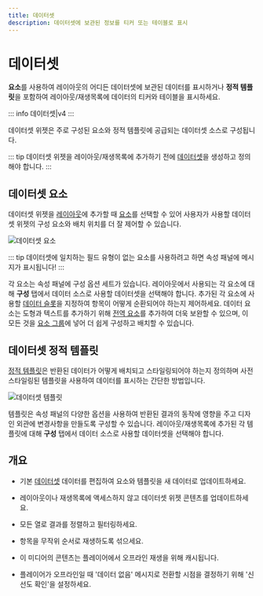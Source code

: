 ```yaml
---
title: 데이터셋
description: 데이터셋에 보관된 정보를 티커 또는 테이블로 표시
---
```


# 데이터셋

**요소**를 사용하여 레이아웃의 어디든 데이터셋에 보관된 데이터를 표시하거나 **정적 템플릿**을 포함하여 레이아웃/재생목록에 데이터의 티커와 테이블을 표시하세요.

::: info
데이터셋|v4
:::

데이터셋 위젯은 주로 구성된 요소와 정적 템플릿에 공급되는 데이터셋 소스로 구성됩니다.

::: tip
데이터셋 위젯을 레이아웃/재생목록에 추가하기 전에 [데이터셋](media_datasets.html)을 생성하고 정의해야 합니다.
:::

## 데이터셋 요소

데이터셋 위젯을 [레이아웃](layouts_editor.html)에 추가할 때 [요소](layouts_editor#content-data-widgets-and-elements)를 선택할 수 있어 사용자가 사용할 데이터셋 위젯의 구성 요소와 배치 위치를 더 잘 제어할 수 있습니다.

![데이터셋 요소](/img/v4_media_module_dataset_elements.png)

::: tip
데이터셋에 일치하는 필드 유형이 없는 요소를 사용하려고 하면 속성 패널에 메시지가 표시됩니다!
:::

각 요소는 속성 패널에 구성 옵션 세트가 있습니다. 레이아웃에서 사용되는 각 요소에 대해 **구성** 탭에서 데이터 소스로 사용할 데이터셋을 선택해야 합니다. 추가된 각 요소에 사용할 [데이터 슬롯](layouts_editor.html#content-data-slots)을 지정하여 항목이 어떻게 순환되어야 하는지 제어하세요. 데이터 요소는 도형과 텍스트를 추가하기 위해 [전역 요소](layouts_editor.html#content-global-elements)를 추가하여 더욱 보완할 수 있으며, 이 모든 것을 [요소 그룹](layouts_editor.html#content-grouping-elements)에 넣어 더 쉽게 구성하고 배치할 수 있습니다.

## 데이터셋 정적 템플릿

[정적 템플릿](layouts_editor.html#content-static-templates)은 반환된 데이터가 어떻게 배치되고 스타일링되어야 하는지 정의하며 사전 스타일링된 템플릿을 사용하여 데이터를 표시하는 간단한 방법입니다.

![데이터셋 템플릿](/img/v4_media_module_dataset_templates.png)

템플릿은 속성 패널의 다양한 옵션을 사용하여 반환된 결과의 동작에 영향을 주고 디자인 외관에 변경사항을 만들도록 구성할 수 있습니다. 레이아웃/재생목록에 추가된 각 템플릿에 대해 **구성** 탭에서 데이터 소스로 사용할 데이터셋을 선택해야 합니다.

## 개요

- 기본 [데이터셋](media_datasets.html#content-adding-data-to-columns) 데이터를 편집하여 요소와 템플릿을 새 데이터로 업데이트하세요.
- 레이아웃이나 재생목록에 액세스하지 않고 데이터셋 위젯 콘텐츠를 업데이트하세요.
- 모든 열로 결과를 정렬하고 필터링하세요.

- 항목을 무작위 순서로 재생하도록 섞으세요.
- 이 미디어의 콘텐츠는 플레이어에서 오프라인 재생을 위해 캐시됩니다.
- 플레이어가 오프라인일 때 '데이터 없음' 메시지로 전환할 시점을 결정하기 위해 '신선도 확인'을 설정하세요. 